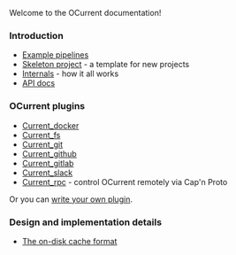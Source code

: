 Welcome to the OCurrent documentation!

### Introduction

* [Example pipelines](example_pipelines.md)
* [Skeleton project](https://github.com/ocurrent/ocurrent-skeleton) - a template for new projects
* [Internals](internals.md) - how it all works
* [API docs](https://ocurrent.github.io/ocurrent/index.html)

### OCurrent plugins

* [Current_docker](https://ocurrent.github.io/ocurrent/current_docker/index.html)
* [Current_fs](https://ocurrent.github.io/ocurrent/current/Current_fs/index.html)
* [Current_git](https://ocurrent.github.io/ocurrent/current_git/index.html)
* [Current_github](https://ocurrent.github.io/ocurrent/current_github/index.html)
* [Current_gitlab](https://ocurrent.github.io/ocurrent/current_gitlab/index.html)
* [Current_slack](https://ocurrent.github.io/ocurrent/current_slack/index.html)
* [Current_rpc](https://ocurrent.github.io/ocurrent/current_rpc/index.html) - control OCurrent remotely via Cap'n Proto

Or you can [write your own plugin](writing_plugins.md).

### Design and implementation details

* [The on-disk cache format](disk_cache.md)
